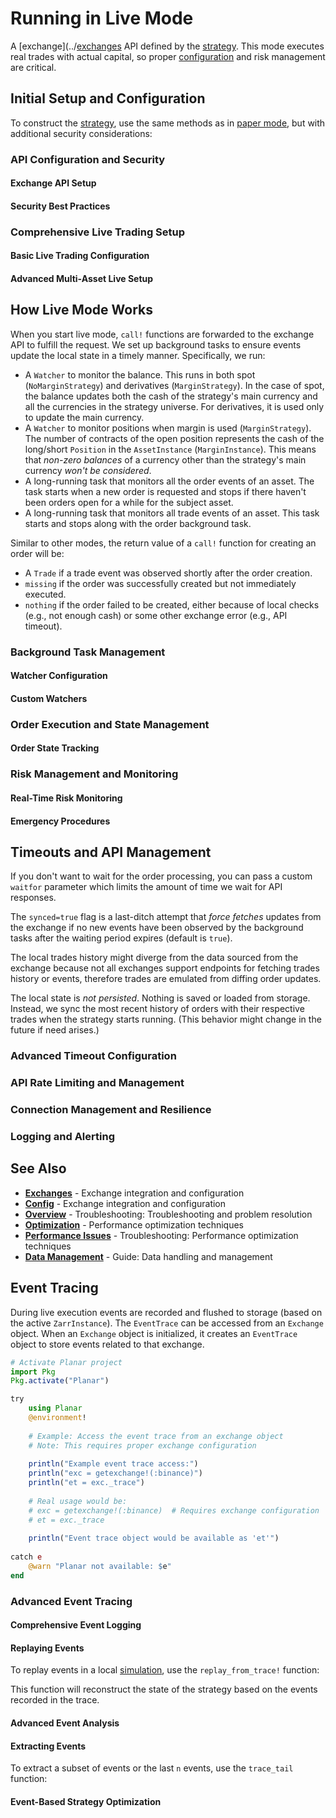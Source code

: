 # Running in Live Mode

A [exchange](../[exchanges](../exchanges.md) API defined by the [strategy](../guides/strategy-development.md). This mode executes real trades with actual capital, so proper [configuration](../config.md) and risk management are critical.

## Initial Setup and Configuration

To construct the [strategy](../guides/strategy-development.md), use the same methods as in [paper mode](paper.md), but with additional security considerations:


### API Configuration and Security

#### Exchange API Setup


#### Security Best Practices


### Comprehensive Live Trading Setup

#### Basic Live Trading Configuration


#### Advanced Multi-Asset Live Setup


## How Live Mode Works

When you start live mode, `call!` functions are forwarded to the exchange API to fulfill the request. We set up background tasks to ensure events update the local state in a timely manner. Specifically, we run:

- A `Watcher` to monitor the balance. This runs in both spot (`NoMarginStrategy`) and derivatives (`MarginStrategy`). In the case of spot, the balance updates both the cash of the strategy's main currency and all the currencies in the strategy universe. For derivatives, it is used only to update the main currency.
- A `Watcher` to monitor positions when margin is used (`MarginStrategy`). The number of contracts of the open position represents the cash of the long/short `Position` in the `AssetInstance` (`MarginInstance`). This means that *non-zero balances* of a currency other than the strategy's main currency *won't be considered*.
- A long-running task that monitors all the order events of an asset. The task starts when a new order is requested and stops if there haven't been orders open for a while for the subject asset.
- A long-running task that monitors all trade events of an asset. This task starts and stops along with the order background task.

Similar to other modes, the return value of a `call!` function for creating an order will be:

- A `Trade` if a trade event was observed shortly after the order creation.
- `missing` if the order was successfully created but not immediately executed.
- `nothing` if the order failed to be created, either because of local checks (e.g., not enough cash) or some other exchange error (e.g., API timeout).

### Background Task Management

#### Watcher Configuration


#### Custom Watchers


### Order Execution and State Management

#### Order State Tracking


### Risk Management and Monitoring

#### Real-Time Risk Monitoring


#### Emergency Procedures


## Timeouts and API Management

If you don't want to wait for the order processing, you can pass a custom `waitfor` parameter which limits the amount of time we wait for API responses.

The `synced=true` flag is a last-ditch attempt that _force fetches_ updates from the exchange if no new events have been observed by the background tasks after the waiting period expires (default is `true`).

The local trades history might diverge from the data sourced from the exchange because not all exchanges support endpoints for fetching trades history or events, therefore trades are emulated from diffing order updates.

The local state is *not persisted*. Nothing is saved or loaded from storage. Instead, we sync the most recent history of orders with their respective trades when the strategy starts running. (This behavior might change in the future if need arises.)

### Advanced Timeout Configuration


### API Rate Limiting and Management


### Connection Management and Resilience


### Logging and Alerting



## See Also

- **[Exchanges](../exchanges.md)** - Exchange integration and configuration
- **[Config](../config.md)** - Exchange integration and configuration
- **[Overview](../troubleshooting/index.md)** - Troubleshooting: Troubleshooting and problem resolution
- **[Optimization](../optimization.md)** - Performance optimization techniques
- **[Performance Issues](../troubleshooting/performance-issues.md)** - Troubleshooting: Performance optimization techniques
- **[Data Management](../guides/data-management.md)** - Guide: Data handling and management

## Event Tracing

During live execution events are recorded and flushed to storage (based on the active `ZarrInstance`).
The `EventTrace` can be accessed from an `Exchange` object. When an `Exchange` object is initialized, it creates an `EventTrace` object to store events related to that exchange.

```julia
# Activate Planar project
import Pkg
Pkg.activate("Planar")

try
    using Planar
    @environment!
    
    # Example: Access the event trace from an exchange object
    # Note: This requires proper exchange configuration
    
    println("Example event trace access:")
    println("exc = getexchange!(:binance)")
    println("et = exc._trace")
    
    # Real usage would be:
    # exc = getexchange!(:binance)  # Requires exchange configuration
    # et = exc._trace
    
    println("Event trace object would be available as 'et'")
    
catch e
    @warn "Planar not available: $e"
end
```

### Advanced Event Tracing

#### Comprehensive Event Logging


#### Replaying Events

To replay events in a local [simulation](../guides/execution-modes.md#simulation-mode), use the `replay_from_trace!` function:


This function will reconstruct the state of the strategy based on the events recorded in the trace.

#### Advanced Event Analysis


#### Extracting Events

To extract a subset of events or the last `n` events, use the `trace_tail` function:


#### Event-Based Strategy Optimization

